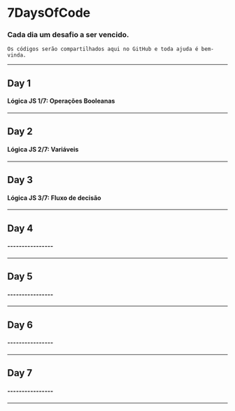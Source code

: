 # 7DaysOfCode

### Cada dia um desafio a ser vencido.
    Os códigos serão compartilhados aqui no GitHub e toda ajuda é bem-vinda.

<hr>

## Day 1
#### Lógica JS 1/7: Operações Booleanas
<hr>


## Day 2
#### Lógica JS 2/7: Variáveis

<hr>


## Day 3
#### Lógica JS 3/7: Fluxo de decisão

<hr>


## Day 4
#### ----------------


<hr>


## Day 5
#### ----------------

<hr>

## Day 6
#### ----------------

<hr>

## Day 7
#### ----------------

<hr>
